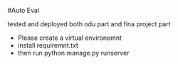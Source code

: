 #Auto Eval

tested and deployed both odu part and fina project part


- Please create a virtual environemnt
- install requiremnt.txt
- then run python manage.py runserver
